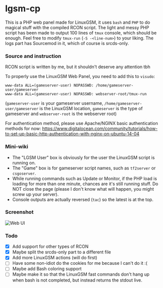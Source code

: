 # lgsm-cp
This is a PHP web panel made for LinuxGSM, it uses `bash` and `PHP` to do magical stuff with the compiled RCON script. The light and messy PHP script has been made to output 100 lines of `tmux` console, which should be enough. Feel free to modify `tmux-run` (`-S -<line-num>`) to your liking. The logs part has Sourcemod in it, which of course is srcds-only.

### Source and instruction
RCON script is written by me, but it shouldn't deserve any attention tbh

To properly use the LinuxGSM Web Panel, you need to add this to `visudo`:

```
www-data ALL=(gameserver-user) NOPASSWD: /home/gameserver-user/gameserver
www-data ALL=(gameserver-user) NOPASSWD: webserver-root/tmux-run
```

(`gameserver-user` is your gameserver username, `/home/gameserver-user/gameserver` is the LinuxGSM location, `gameserver` is the type of gameserver and `webserver-root` is the webserver root)

For authentication method, please use Apache/NGINX basic authentication methods for now: https://www.digitalocean.com/community/tutorials/how-to-set-up-basic-http-authentication-with-nginx-on-ubuntu-14-04

### Mini-wiki
- The "LGSM User" box is obviously for the user the LinuxGSM script is running on.
- The "Game" box is for gameserver script names, such as `tf2server` or `csgoserver`.
- While running commands such as Update or Monitor, if the PHP load is loading for more than one minute, chances are it's still running stuff. Do NOT close the page (please I don't know what will happen, you might screw up your server).
- Console outputs are actually reversed (`tac`) so the latest is at the top.

### Screenshot
![Web UI](http://i.cubeupload.com/yaiuwW.png)

### Todo
- [x] Add support for other types of RCON
- [x] Maybe split the srcds-only part to a different file
- [x] Add more LinuxGSM actions (will do first)
- [ ] Have some non-idiot do the cookies for me because I can't do it :(
- [ ] Maybe add Bash coloring support
- [ ] Maybe make it so that the LinuxGSM fast commands don't hang up when bash is not completed, but instead returns the stdout live.
